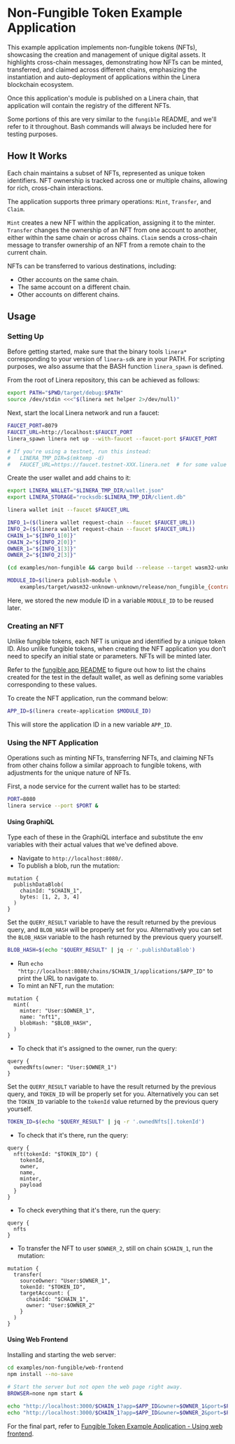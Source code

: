 # Non-Fungible Token Example Application

This example application implements non-fungible tokens (NFTs), showcasing the creation and management of unique digital assets. It highlights cross-chain messages, demonstrating how NFTs can be minted, transferred, and claimed across different chains, emphasizing the instantiation and auto-deployment of applications within the Linera blockchain ecosystem.

Once this application's module is published on a Linera chain, that application will contain the registry of the different NFTs.

Some portions of this are very similar to the `fungible` README, and we'll refer to it throughout. Bash commands will always be included here for testing purposes.

## How It Works

Each chain maintains a subset of NFTs, represented as unique token identifiers. NFT ownership is tracked across one or multiple chains, allowing for rich, cross-chain interactions.

The application supports three primary operations: `Mint`, `Transfer`, and `Claim`.

`Mint` creates a new NFT within the application, assigning it to the minter.
`Transfer` changes the ownership of an NFT from one account to another, either within the same chain or across chains.
`Claim` sends a cross-chain message to transfer ownership of an NFT from a remote chain to the current chain.

NFTs can be transferred to various destinations, including:

- Other accounts on the same chain.
- The same account on a different chain.
- Other accounts on different chains.

## Usage

### Setting Up

Before getting started, make sure that the binary tools `linera*` corresponding to
your version of `linera-sdk` are in your PATH. For scripting purposes, we also assume
that the BASH function `linera_spawn` is defined.

From the root of Linera repository, this can be achieved as follows:

```bash
export PATH="$PWD/target/debug:$PATH"
source /dev/stdin <<<"$(linera net helper 2>/dev/null)"
```

Next, start the local Linera network and run a faucet:

```bash
FAUCET_PORT=8079
FAUCET_URL=http://localhost:$FAUCET_PORT
linera_spawn linera net up --with-faucet --faucet-port $FAUCET_PORT

# If you're using a testnet, run this instead:
#   LINERA_TMP_DIR=$(mktemp -d)
#   FAUCET_URL=https://faucet.testnet-XXX.linera.net  # for some value XXX
```

Create the user wallet and add chains to it:

```bash
export LINERA_WALLET="$LINERA_TMP_DIR/wallet.json"
export LINERA_STORAGE="rocksdb:$LINERA_TMP_DIR/client.db"

linera wallet init --faucet $FAUCET_URL

INFO_1=($(linera wallet request-chain --faucet $FAUCET_URL))
INFO_2=($(linera wallet request-chain --faucet $FAUCET_URL))
CHAIN_1="${INFO_1[0]}"
CHAIN_2="${INFO_2[0]}"
OWNER_1="${INFO_1[3]}"
OWNER_2="${INFO_2[3]}"
```

```bash
(cd examples/non-fungible && cargo build --release --target wasm32-unknown-unknown)

MODULE_ID=$(linera publish-module \
    examples/target/wasm32-unknown-unknown/release/non_fungible_{contract,service}.wasm)
```

Here, we stored the new module ID in a variable `MODULE_ID` to be reused later.

### Creating an NFT

Unlike fungible tokens, each NFT is unique and identified by a unique token ID. Also unlike fungible tokens, when creating the NFT application you don't need to specify an initial state or parameters. NFTs will be minted later.

Refer to the [fungible app README](https://github.com/linera-io/linera-protocol/blob/main/examples/fungible/README.md#creating-a-token) to figure out how to list the chains created for the test in the default wallet, as well as defining some variables corresponding to these values.

To create the NFT application, run the command below:

```bash
APP_ID=$(linera create-application $MODULE_ID)
```

This will store the application ID in a new variable `APP_ID`.

### Using the NFT Application

Operations such as minting NFTs, transferring NFTs, and claiming NFTs from other chains follow a similar approach to fungible tokens, with adjustments for the unique nature of NFTs.

First, a node service for the current wallet has to be started:

```bash
PORT=8080
linera service --port $PORT &
```

#### Using GraphiQL

Type each of these in the GraphiQL interface and substitute the env variables with their actual values that we've defined above.

- Navigate to `http://localhost:8080/`.
- To publish a blob, run the mutation:

```gql,uri=http://localhost:8080/
mutation {
  publishDataBlob(
    chainId: "$CHAIN_1",
    bytes: [1, 2, 3, 4]
  )
}
```

Set the `QUERY_RESULT` variable to have the result returned by the previous query, and `BLOB_HASH` will be properly set for you.
Alternatively you can set the `BLOB_HASH` variable to the hash returned by the previous query yourself.

```bash
BLOB_HASH=$(echo "$QUERY_RESULT" | jq -r '.publishDataBlob')
```

- Run `echo "http://localhost:8080/chains/$CHAIN_1/applications/$APP_ID"` to print the URL to navigate to.
- To mint an NFT, run the mutation:

```gql,uri=http://localhost:8080/chains/$CHAIN_1/applications/$APP_ID
mutation {
  mint(
    minter: "User:$OWNER_1",
    name: "nft1",
    blobHash: "$BLOB_HASH",
  )
}
```

- To check that it's assigned to the owner, run the query:

```gql,uri=http://localhost:8080/chains/$CHAIN_1/applications/$APP_ID
query {
  ownedNfts(owner: "User:$OWNER_1")
}
```

Set the `QUERY_RESULT` variable to have the result returned by the previous query, and `TOKEN_ID` will be properly set for you.
Alternatively you can set the `TOKEN_ID` variable to the `tokenId` value returned by the previous query yourself.

```bash
TOKEN_ID=$(echo "$QUERY_RESULT" | jq -r '.ownedNfts[].tokenId')
```

- To check that it's there, run the query:

```gql,uri=http://localhost:8080/chains/$CHAIN_1/applications/$APP_ID
query {
  nft(tokenId: "$TOKEN_ID") {
    tokenId,
    owner,
    name,
    minter,
    payload
  }
}
```

- To check everything that it's there, run the query:

```gql,uri=http://localhost:8080/chains/$CHAIN_1/applications/$APP_ID
query {
  nfts
}
```

- To transfer the NFT to user `$OWNER_2`, still on chain `$CHAIN_1`, run the mutation:

```gql,uri=http://localhost:8080/chains/$CHAIN_1/applications/$APP_ID
mutation {
  transfer(
    sourceOwner: "User:$OWNER_1",
    tokenId: "$TOKEN_ID",
    targetAccount: {
      chainId: "$CHAIN_1",
      owner: "User:$OWNER_2"
    }
  )
}
```

#### Using Web Frontend

Installing and starting the web server:

```bash
cd examples/non-fungible/web-frontend
npm install --no-save

# Start the server but not open the web page right away.
BROWSER=none npm start &
```

```bash
echo "http://localhost:3000/$CHAIN_1?app=$APP_ID&owner=$OWNER_1&port=$PORT"
echo "http://localhost:3000/$CHAIN_1?app=$APP_ID&owner=$OWNER_2&port=$PORT"
```

For the final part, refer to [Fungible Token Example Application - Using web frontend](https://github.com/linera-io/linera-protocol/blob/main/examples/fungible/README.md#using-web-frontend).
